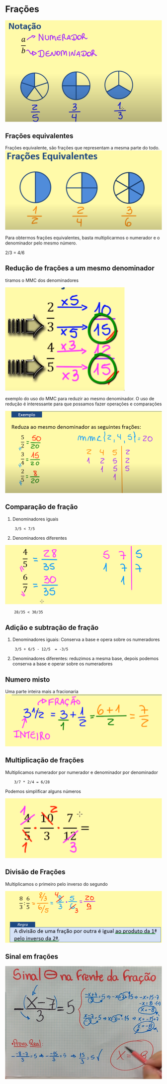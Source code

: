 # Frações

![representação](img/2023-07-20_06-03.png)

## Frações equivalentes
Frações equivalente, são frações que representam a mesma parte do todo.
![equivalentes](img/2023-07-20_06-05.png)

Para obtermos frações equivalentes, basta multiplicarmos o numerador e o denominador pelo mesmo número.

2/3 = 4/6


## Redução de frações a um mesmo denominador

tiramos o MMC dos denominadores

![redução](img/2023-07-20_06-11.png)

exemplo do uso do MMC para reduzir ao mesmo denominador.
 O uso de redução é interessante para que possamos fazer operações e comparações

![ex](img/2023-07-20_06-15.png)

## Comparação de fração

1. Denominadores iguais

        3/5 < 7/5

2. Denominadores diferentes

![ex](img/2023-07-20_06-21.png)

        28/35 < 30/35

## Adição e subtração de fração

1. Denominadores iguais: Conserva a base e opera sobre os numeradores

        3/5 + 6/5 - 12/5  = -3/5

2. Denominadores diferentes: reduzimos a mesma base, depois podemos conserva a base e operar sobre os numeradores

## Numero misto
Uma parte inteira mais a fracionaria
![misto](img/2023-07-20_06-35.png)

## Multiplicação de frações
Multiplicamos numerador por numerador e denominador por denominador

        3/7 * 2/4 = 6/28


Podemos simplificar alguns números

![simplificando](img/2023-07-20_06-39.png)

## Divisão de Frações
Multiplicamos o primeiro pelo inverso do segundo

![2023-07-20_06-42](img/2023-07-20_06-42.png)


## Sinal em frações
![2023-07-20_06-42](img/2023-08-08_06-37.png)
